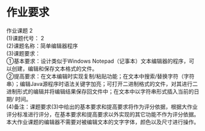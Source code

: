 # 作业要求
作业课题 2  
(1)课题代号： 2  
(2)课题名称：简单编辑器程序  
(3)课题要求：  
①基本要求：设计类似于Windows Notepad（记事本）文本编辑器的程序，可以创建，编辑和保存文本格式的文件。  
②提高要求：在文本编辑时实现复制/粘贴功能；在文本中搜索/替换字符（字符串）；编辑Java源程序时语法关键字加亮；可打开二进制格式的文件，对其进行二进制形式的编辑并将编辑结果保存回文件中；在文本中以字符串形式插入当前的日期/ 时间。  
(4)备注：课题要求(3)中给出的基本要求和提高要求将作为评分依据，根据大作业评分标准进行评分，在基本要求和提高要求以外实现的其它功能不作为评分依据。本大作业课题的编辑器不需要对被编辑文本的文字字体，颜色以及尺寸进行操作。

